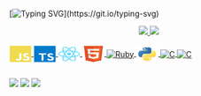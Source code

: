 [![Typing SVG](https://readme-typing-svg.herokuapp.com?color=F33535&center=true&lines=HHHello%2C+my+name+is+Bruno+Schumacher!!!;Welcome+to+my+profile!)](https://git.io/typing-svg)
<div align="center">
  <a href="https://github.com/brunoschumacherf">
  <img height="180em" src="https://github-readme-stats.vercel.app/api?username=brunoschumacherf&show_icons=true&theme=dark&include_all_commits=true&count_private=true"/>
  <img height="180em" src="https://github-readme-stats.vercel.app/api/top-langs/?username=brunoschumacherf&layout=compact&langs_count=7&theme=dark"/>
</div>
<div style="display: inline_block"><br>
  <img align="center" alt="Js" height="30" width="40" src="https://raw.githubusercontent.com/devicons/devicon/master/icons/javascript/javascript-plain.svg">
  <img align="center" alt="Ts" height="30" width="40" src="https://raw.githubusercontent.com/devicons/devicon/master/icons/typescript/typescript-plain.svg">
  <img align="center" alt="React" height="30" width="40" src="https://raw.githubusercontent.com/devicons/devicon/master/icons/react/react-original.svg">
  <img align="center" alt="HTML" height="30" width="40" src="https://raw.githubusercontent.com/devicons/devicon/master/icons/html5/html5-original.svg">
  <img align="center" alt="Ruby" height="30" width="40" src="https://upload.wikimedia.org/wikipedia/commons/7/73/Ruby_logo.svg">
  <img align="center" alt="Python" height="30" width="40" src="https://raw.githubusercontent.com/devicons/devicon/master/icons/python/python-original.svg">
  <img align="center" alt="C" height="30" width="40" src="https://upload.wikimedia.org/wikipedia/commons/d/d9/Node.js_logo.svg">
  <img align="center" alt="C" height="30" width="40" src="https://upload.wikimedia.org/wikipedia/commons/2/27/PHP-logo.svg">
</div>
  
  ##
 
<div> 
  <a href="https://instagram.com/schumacherbruno" target="_blank"><img src="https://img.shields.io/badge/-Instagram-%23E4405F?style=for-the-badge&logo=instagram&logoColor=white" target="_blank"></a>
  <a href = "mailto:brunoschumacherfsouza@gmail.com"><img src="https://img.shields.io/badge/-Gmail-%23333?style=for-the-badge&logo=gmail&logoColor=white" target="_blank"></a>
  <a href="https://www.linkedin.com/in/schumacherbruno/" target="_blank"><img src="https://img.shields.io/badge/-LinkedIn-%230077B5?style=for-the-badge&logo=linkedin&logoColor=white" target="_blank"></a> 
 
</div>
